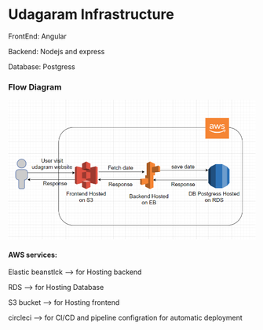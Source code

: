 # Udagaram Infrastructure



FrontEnd: Angular

Backend: Nodejs and express

Database: Postgress

### Flow Diagram

![pipeline](../Diagrams/Architecture%20diagram.PNG)


#### AWS services:

Elastic beanstlck --> for Hosting backend

RDS --> for Hosting Database

S3 bucket --> for Hosting frontend

circleci --> for CI/CD and pipeline configration for automatic deployment


